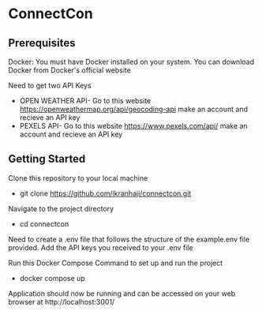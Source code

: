 # ConnectCon

## Prerequisites
Docker: You must have Docker installed on your system. You can download Docker from Docker's official website

Need to get two API Keys
- OPEN WEATHER API- Go to this website https://openweathermap.org/api/geocoding-api make an account and recieve an API key
- PEXELS API- Go to this website https://www.pexels.com/api/ make an account and recieve an API key


## Getting Started
Clone this repository to your local machine
- git clone https://github.com/ikranhaji/connectcon.git

Navigate to the project directory
- cd connectcon

Need to create a .env file that follows the structure of the example.env file provided. Add the API keys you received to your .env file

Run this Docker Compose Command to set up and run the project
- docker compose up

Application should now be running and can be accessed on your web browser at http://localhost:3001/
